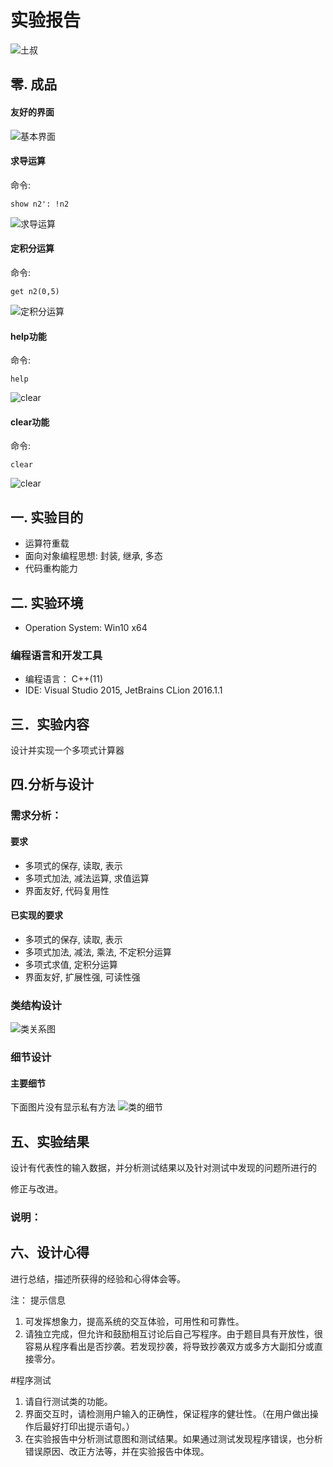 
# 实验报告
![土叔](/images/ts14.jpg)
## 零. 成品

#### 友好的界面
![基本界面](/images/基本界面.png)

#### 求导运算
命令:
```
show n2': !n2
```
![求导运算](/images/求导运算.png)

#### 定积分运算
命令:
```
get n2(0,5)
```
![定积分运算](/images/定积分运算.png)

#### help功能
命令:
```
help
```
![clear](/images/help.png)

#### clear功能
命令:
```
clear
```
![clear](/images/clear.png)

## 一. 实验目的
- 运算符重载
- 面向对象编程思想: 封装, 继承, 多态
- 代码重构能力

## 二. 实验环境
- Operation System: Win10 x64

### 编程语言和开发工具
- 编程语言： C++(11)
- IDE: Visual Studio 2015, JetBrains CLion 2016.1.1

## 三．实验内容

设计并实现一个多项式计算器

## 四.分析与设计

### 需求分析：

#### 要求

- 多项式的保存, 读取, 表示
- 多项式加法, 减法运算, 求值运算
- 界面友好, 代码复用性

#### 已实现的要求

- 多项式的保存, 读取, 表示
- 多项式加法, 减法, 乘法, 不定积分运算
- 多项式求值, 定积分运算
- 界面友好, 扩展性强, 可读性强

### 类结构设计

![类关系图](images/类关系图.png)

### 细节设计

#### 主要细节
下面图片没有显示私有方法
![类的细节](images/类的细节.png)

## 五、实验结果

设计有代表性的输入数据，并分析测试结果以及针对测试中发现的问题所进行的

修正与改进。



### 说明：


## 六、设计心得
进行总结，描述所获得的经验和心得体会等。









 注： 提示信息
1. 可发挥想象力，提高系统的交互体验，可用性和可靠性。
2. 请独立完成，但允许和鼓励相互讨论后自己写程序。由于题目具有开放性，很容易从程序看出是否抄袭。若发现抄袭，将导致抄袭双方或多方大副扣分或直接零分。

#程序测试
1. 请自行测试类的功能。
2. 界面交互时，请检测用户输入的正确性，保证程序的健壮性。（在用户做出操作后最好打印出提示语句。）
3. 在实验报告中分析测试意图和测试结果。如果通过测试发现程序错误，也分析错误原因、改正方法等，并在实验报告中体现。


